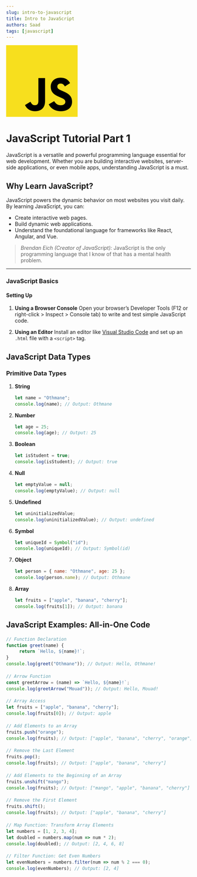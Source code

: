 ```yaml
---
slug: intro-to-javascript
title: Intro to JavaScript
authors: Saad 
tags: [javascript]
---
```


![JavaScript logo](img/intro-to-javascript.png)

# JavaScript Tutorial Part 1

JavaScript is a versatile and powerful programming language essential for web development. Whether you are building interactive websites, server-side applications, or even mobile apps, understanding JavaScript is a must.

<!-- truncate -->

## Why Learn JavaScript?

JavaScript powers the dynamic behavior on most websites you visit daily. By learning JavaScript, you can:
- Create interactive web pages.
- Build dynamic web applications.
- Understand the foundational language for frameworks like React, Angular, and Vue.

> *Brendan Eich (Creator of JavaScript):* JavaScript is the only programming language that I know of that has a mental health problem.

---

### JavaScript Basics

#### Setting Up
1. **Using a Browser Console**
    Open your browser’s Developer Tools (F12 or right-click > Inspect > Console tab) to write and test simple JavaScript code.

2. **Using an Editor**
    Install an editor like [Visual Studio Code](https://code.visualstudio.com/) and set up an `.html` file with a `<script>` tag.

## JavaScript Data Types

### Primitive Data Types

1. **String**
    ```javascript
    let name = "Othmane";
    console.log(name); // Output: Othmane
    ```

2. **Number**
    ```javascript
    let age = 25;
    console.log(age); // Output: 25
    ```

3. **Boolean**
    ```javascript
    let isStudent = true;
    console.log(isStudent); // Output: true
    ```

4. **Null**
    ```javascript
    let emptyValue = null;
    console.log(emptyValue); // Output: null
    ```

5. **Undefined**
    ```javascript
    let uninitializedValue;
    console.log(uninitializedValue); // Output: undefined
    ```

6. **Symbol**
    ```javascript
    let uniqueId = Symbol("id");
    console.log(uniqueId); // Output: Symbol(id)
    ```

7. **Object**
    ```javascript
    let person = { name: "Othmane", age: 25 };
    console.log(person.name); // Output: Othmane
    ```

8. **Array**
    ```javascript
    let fruits = ["apple", "banana", "cherry"];
    console.log(fruits[1]); // Output: banana
    ```

## JavaScript Examples: All-in-One Code

```javascript
// Function Declaration
function greet(name) {
     return `Hello, ${name}!`;
}
console.log(greet("Othmane")); // Output: Hello, Othmane!

// Arrow Function
const greetArrow = (name) => `Hello, ${name}!`;
console.log(greetArrow("Mouad")); // Output: Hello, Mouad!

// Array Access
let fruits = ["apple", "banana", "cherry"];
console.log(fruits[0]); // Output: apple

// Add Elements to an Array
fruits.push("orange");
console.log(fruits); // Output: ["apple", "banana", "cherry", "orange"]

// Remove the Last Element
fruits.pop();
console.log(fruits); // Output: ["apple", "banana", "cherry"]

// Add Elements to the Beginning of an Array
fruits.unshift("mango");
console.log(fruits); // Output: ["mango", "apple", "banana", "cherry"]

// Remove the First Element
fruits.shift();
console.log(fruits); // Output: ["apple", "banana", "cherry"]

// Map Function: Transform Array Elements
let numbers = [1, 2, 3, 4];
let doubled = numbers.map(num => num * 2);
console.log(doubled); // Output: [2, 4, 6, 8]

// Filter Function: Get Even Numbers
let evenNumbers = numbers.filter(num => num % 2 === 0);
console.log(evenNumbers); // Output: [2, 4]
```